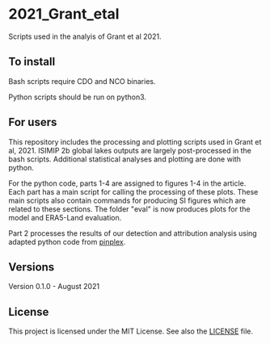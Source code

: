 # 2021_Grant_etal

Scripts used in the analyis of Grant et al 2021.

## To install
Bash scripts require CDO and NCO binaries.

Python scripts should be run on python3.

## For users
This repository includes the processing and plotting scripts used in Grant et al, 2021. ISIMIP 2b global lakes outputs are largely post-processed in the bash scripts. Additional statistical analyses and plotting are done with python.

For the python code, parts 1-4 are assigned to figures 1-4 in the article. Each part has a main script for calling the processing of these plots. These main scripts also contain commands for producing SI figures which are related to these sections. The folder "eval" is now produces plots for the model and ERA5-Land evaluation.

Part 2 processes the results of our detection and attribution analysis using adapted python code from [pinplex](https://github.com/pinplex/PyDnA).

## Versions
Version 0.1.0 - August 2021  


## License
This project is licensed under the MIT License. See also the [LICENSE](https://github.com/VUB-HYDR/2020_Grant_etal_NGEO/blob/master/LICENSE.md) file.
